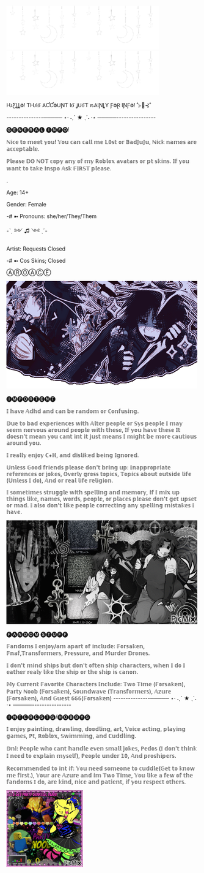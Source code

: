 ## 
![StarLights](Star.gif)![StarLights](Star.gif)![StarLights](Star.gif)![StarLights](Star.gif)

ǶƸȴȴⰙ! ƬǶƖⳜ 𐤠ƇƇⰙꓴƝƬ ƖⳜ ʝꓴⳜƬ 𐒄𐤠ƖƝȴƳ ƑⰙⱤ ƖƝƑⰙ! ˚⊱🪷⊰˚

 ---------------───── ⋆⋅ ˗ˏˋ ★ ˎˊ˗ ⋅⋆ ─────----------------
 
🅖🅔🅝🅔🅡🅐🅛 🅘🅝🅕🅞!  

ℕ𝕚𝕔𝕖 𝕥𝕠 𝕞𝕖𝕖𝕥 𝕪𝕠𝕦! 𝕐𝕠𝕦 𝕔𝕒𝕟 𝕔𝕒𝕝𝕝 𝕞𝕖 𝕃𝟘𝕤𝕥 𝕠𝕣 𝔹𝕒𝕕𝕁𝕦𝕁𝕦, ℕ𝕚𝕔𝕜 𝕟𝕒𝕞𝕖𝕤 𝕒𝕣𝕖 𝕒𝕔𝕔𝕖𝕡𝕥𝕒𝕓𝕝𝕖.

ℙ𝕝𝕖𝕒𝕤𝕖 𝔻𝕆 ℕ𝕆𝕋 𝕔𝕠𝕡𝕪 𝕒𝕟𝕪 𝕠𝕗 𝕞𝕪 ℝ𝕠𝕓𝕝𝕠𝕩 𝕒𝕧𝕒𝕥𝕒𝕣𝕤 𝕠𝕣 𝕡𝕥 𝕤𝕜𝕚𝕟𝕤. 𝕀𝕗 𝕪𝕠𝕦 𝕨𝕒𝕟𝕥 𝕥𝕠 𝕥𝕒𝕜𝕖 𝕚𝕟𝕤𝕡𝕠 𝔸𝕤𝕜 𝔽𝕀ℝ𝕊𝕋 𝕡𝕝𝕖𝕒𝕤𝕖. 

.

Age: 14+

Gender: Female

-# ➼ Pronouns: she/her/They/Them

-ˋˏ ༻ ♫ ༺ ˎˊ-

Artist: Requests Closed 

-# ➼ Cos Skins; Closed

ⒶⓇⓄⒶⒸⒺ

![StarLights](TwoTime1.gif)


🅘🅜🅟🅞🅡🅣🅔🅝🅣 

𝕀 𝕙𝕒𝕧𝕖 𝔸𝕕𝕙𝕕 𝕒𝕟𝕕 𝕔𝕒𝕟 𝕓𝕖 𝕣𝕒𝕟𝕕𝕠𝕞 𝕠𝕣 ℂ𝕠𝕟𝕗𝕦𝕤𝕚𝕟𝕘.  

𝔻𝕦𝕖 𝕥𝕠 𝕓𝕒𝕕 𝕖𝕩𝕡𝕖𝕣𝕚𝕖𝕟𝕔𝕖𝕤 𝕨𝕚𝕥𝕙 𝔸𝕝𝕥𝕖𝕣 𝕡𝕖𝕠𝕡𝕝𝕖 𝕠𝕣 𝕊𝕪𝕤 𝕡𝕖𝕠𝕡𝕝𝕖 𝕀 𝕞𝕒𝕪 𝕤𝕖𝕖𝕞 𝕟𝕖𝕣𝕧𝕠𝕦𝕤 𝕒𝕣𝕠𝕦𝕟𝕕 𝕡𝕖𝕠𝕡𝕝𝕖 𝕨𝕚𝕥𝕙 𝕥𝕙𝕖𝕤𝕖, 𝕀𝕗 𝕪𝕠𝕦 𝕙𝕒𝕧𝕖 𝕥𝕙𝕖𝕤𝕖 𝕀𝕥 𝕕𝕠𝕖𝕤𝕟'𝕥 𝕞𝕖𝕒𝕟 𝕪𝕠𝕦 𝕔𝕒𝕟𝕥 𝕚𝕟𝕥 𝕚𝕥 𝕛𝕦𝕤𝕥 𝕞𝕖𝕒𝕟𝕤 𝕀 𝕞𝕚𝕘𝕙𝕥 𝕓𝕖 𝕞𝕠𝕣𝕖 𝕔𝕒𝕦𝕥𝕚𝕠𝕦𝕤 𝕒𝕣𝕠𝕦𝕟𝕕 𝕪𝕠𝕦.

𝕀 𝕣𝕖𝕒𝕝𝕝𝕪 𝕖𝕟𝕛𝕠𝕪 ℂ+ℍ, 𝕒𝕟𝕕 𝕕𝕚𝕤𝕝𝕚𝕜𝕖𝕕 𝕓𝕖𝕚𝕟𝕘 𝕀𝕘𝕟𝕠𝕣𝕖𝕕.

𝕌𝕟𝕝𝕖𝕤𝕤 𝔾𝕠𝕠𝕕 𝕗𝕣𝕚𝕖𝕟𝕕𝕤 𝕡𝕝𝕖𝕒𝕤𝕖 𝕕𝕠𝕟'𝕥 𝕓𝕣𝕚𝕟𝕘 𝕦𝕡: 𝕀𝕟𝕒𝕡𝕡𝕣𝕠𝕡𝕣𝕚𝕒𝕥𝕖 𝕣𝕖𝕗𝕖𝕣𝕖𝕟𝕔𝕖𝕤 𝕠𝕣 𝕛𝕠𝕜𝕖𝕤, 𝕆𝕧𝕖𝕣𝕝𝕪 𝕘𝕣𝕠𝕤𝕤 𝕥𝕠𝕡𝕚𝕔𝕤, 𝕋𝕠𝕡𝕚𝕔𝕤 𝕒𝕓𝕠𝕦𝕥 𝕠𝕦𝕥𝕤𝕚𝕕𝕖 𝕝𝕚𝕗𝕖 (𝕌𝕟𝕝𝕖𝕤𝕤 𝕀 𝕕𝕠), 𝔸𝕟𝕕 𝕠𝕣 𝕣𝕖𝕒𝕝 𝕝𝕚𝕗𝕖 𝕣𝕖𝕝𝕚𝕘𝕚𝕠𝕟.

𝕀 𝕤𝕠𝕞𝕖𝕥𝕚𝕞𝕖𝕤 𝕤𝕥𝕣𝕦𝕘𝕘𝕝𝕖 𝕨𝕚𝕥𝕙 𝕤𝕡𝕖𝕝𝕝𝕚𝕟𝕘 𝕒𝕟𝕕 𝕞𝕖𝕞𝕠𝕣𝕪, 𝕚𝕗 𝕀 𝕞𝕚𝕩 𝕦𝕡 𝕥𝕙𝕚𝕟𝕘𝕤 𝕝𝕚𝕜𝕖, 𝕟𝕒𝕞𝕖𝕤, 𝕨𝕠𝕣𝕕𝕤, 𝕡𝕖𝕠𝕡𝕝𝕖, 𝕠𝕣 𝕡𝕝𝕒𝕔𝕖𝕤 𝕡𝕝𝕖𝕒𝕤𝕖 𝕕𝕠𝕟'𝕥 𝕘𝕖𝕥 𝕦𝕡𝕤𝕖𝕥 𝕠𝕣 𝕞𝕒𝕕. 𝕀 𝕒𝕝𝕤𝕠 𝕕𝕠𝕟'𝕥 𝕝𝕚𝕜𝕖 𝕡𝕖𝕠𝕡𝕝𝕖 𝕔𝕠𝕣𝕣𝕖𝕔𝕥𝕚𝕟𝕘 𝕒𝕟𝕪 𝕤𝕡𝕖𝕝𝕝𝕚𝕟𝕘 𝕞𝕚𝕤𝕥𝕒𝕜𝕖𝕤 𝕀 𝕙𝕒𝕧𝕖.

![StarLights](TwoTime2.gif)

🅕🅐🅝🅓🅞🅜 🅢🅣🅤🅕🅕

𝔽𝕒𝕟𝕕𝕠𝕞𝕤 𝕀 𝕖𝕟𝕛𝕠𝕪/𝕒𝕞 𝕒𝕡𝕒𝕣𝕥 𝕠𝕗 𝕚𝕟𝕔𝕝𝕦𝕕𝕖: 𝔽𝕠𝕣𝕤𝕒𝕜𝕖𝕟, 𝔽𝕟𝕒𝕗,𝕋𝕣𝕒𝕟𝕤𝕗𝕠𝕣𝕞𝕖𝕣𝕤, ℙ𝕣𝕖𝕤𝕤𝕦𝕣𝕖, 𝕒𝕟𝕕 𝕄𝕦𝕣𝕕𝕖𝕣 𝔻𝕣𝕠𝕟𝕖𝕤.

𝕀 𝕕𝕠𝕟'𝕥 𝕞𝕚𝕟𝕕 𝕤𝕙𝕚𝕡𝕤 𝕓𝕦𝕥 𝕕𝕠𝕟'𝕥 𝕠𝕗𝕥𝕖𝕟 𝕤𝕙𝕚𝕡 𝕔𝕙𝕒𝕣𝕒𝕔𝕥𝕖𝕣𝕤, 𝕨𝕙𝕖𝕟 𝕀 𝕕𝕠 𝕀 𝕖𝕒𝕥𝕙𝕖𝕣 𝕣𝕖𝕒𝕝𝕪 𝕝𝕚𝕜𝕖 𝕥𝕙𝕖 𝕤𝕙𝕚𝕡 𝕠𝕣 𝕥𝕙𝕖 𝕤𝕙𝕚𝕡 𝕚𝕤 𝕔𝕒𝕟𝕠𝕟. 

𝕄𝕪 ℂ𝕦𝕣𝕣𝕖𝕟𝕥 𝔽𝕒𝕧𝕠𝕣𝕚𝕥𝕖 ℂ𝕙𝕒𝕣𝕒𝕔𝕥𝕖𝕣𝕤 𝕀𝕟𝕔𝕝𝕦𝕕𝕖: 𝕋𝕨𝕠 𝕋𝕚𝕞𝕖 (𝔽𝕠𝕣𝕤𝕒𝕜𝕖𝕟), ℙ𝕒𝕣𝕥𝕪 ℕ𝕠𝕠𝕓 (𝔽𝕠𝕣𝕤𝕒𝕜𝕖𝕟), 𝕊𝕠𝕦𝕟𝕕𝕨𝕒𝕧𝕖 (𝕋𝕣𝕒𝕟𝕤𝕗𝕠𝕣𝕞𝕖𝕣𝕤), 𝔸𝕫𝕦𝕣𝕖 (𝔽𝕠𝕣𝕤𝕒𝕜𝕖𝕟),  𝔸𝕟𝕕 𝔾𝕦𝕖𝕤𝕥 𝟞𝟞𝟞(𝔽𝕠𝕣𝕤𝕒𝕜𝕖𝕟)
---------------───── ⋆⋅ ˗ˏˋ ★ ˎˊ˗ ⋅⋆ ─────----------------
 
🅘🅝🅣🅔🅡🅔🅢🅣🅢/🅗🅞🅑🅑🅨🅢 

𝕀 𝕖𝕟𝕛𝕠𝕪 𝕡𝕒𝕚𝕟𝕥𝕚𝕟𝕘, 𝕕𝕣𝕒𝕨𝕝𝕚𝕟𝕘, 𝕕𝕠𝕠𝕕𝕝𝕚𝕟𝕘, 𝕒𝕣𝕥, 𝕍𝕠𝕚𝕔𝕖 𝕒𝕔𝕥𝕚𝕟𝕘, 𝕡𝕝𝕒𝕪𝕚𝕟𝕘 𝕘𝕒𝕞𝕖𝕤, ℙ𝕥, ℝ𝕠𝕓𝕝𝕠𝕩, 𝕊𝕨𝕚𝕞𝕞𝕚𝕟𝕘, 𝕒𝕟𝕕 ℂ𝕦𝕕𝕕𝕝𝕚𝕟𝕘.

𝔻𝕟𝕚: ℙ𝕖𝕠𝕡𝕝𝕖 𝕨𝕙𝕠 𝕔𝕒𝕟𝕥 𝕙𝕒𝕟𝕕𝕝𝕖 𝕖𝕧𝕖𝕟 𝕤𝕞𝕒𝕝𝕝 𝕛𝕠𝕜𝕖𝕤, ℙ𝕖𝕕𝕠𝕤 (𝕀 𝕕𝕠𝕟'𝕥 𝕥𝕙𝕚𝕟𝕜 𝕀 𝕟𝕖𝕖𝕕 𝕥𝕠 𝕖𝕩𝕡𝕝𝕒𝕚𝕟 𝕞𝕪𝕤𝕖𝕝𝕗), ℙ𝕖𝕠𝕡𝕝𝕖 𝕦𝕟𝕕𝕖𝕣 𝟙𝟘, 𝔸𝕟𝕕 𝕡𝕣𝕠𝕤𝕙𝕚𝕡𝕖𝕣𝕤.

ℝ𝕖𝕔𝕠𝕞𝕞𝕖𝕟𝕕𝕖𝕕 𝕥𝕠 𝕚𝕟𝕥 𝕚𝕗: 𝕐𝕠𝕦 𝕟𝕖𝕖𝕕 𝕤𝕠𝕞𝕖𝕠𝕟𝕖 𝕥𝕠 𝕔𝕦𝕕𝕕𝕝𝕖(𝔾𝕖𝕥 𝕥𝕠 𝕜𝕟𝕠𝕨 𝕞𝕖 𝕗𝕚𝕣𝕤𝕥.), 𝕐𝕠𝕦𝕣 𝕒𝕣𝕖 𝔸𝕫𝕦𝕣𝕖 𝕒𝕟𝕕 𝕚𝕞 𝕋𝕨𝕠 𝕋𝕚𝕞𝕖, 𝕐𝕠𝕦 𝕝𝕚𝕜𝕖 𝕒 𝕗𝕖𝕨 𝕠𝕗 𝕥𝕙𝕖 𝕗𝕒𝕟𝕕𝕠𝕞𝕤 𝕀 𝕕𝕠, 𝕒𝕣𝕖 𝕜𝕚𝕟𝕕, 𝕟𝕚𝕔𝕖 𝕒𝕟𝕕 𝕡𝕒𝕥𝕚𝕖𝕟𝕥, 𝕚𝕗 𝕪𝕠𝕦 𝕣𝕖𝕤𝕡𝕖𝕔𝕥 𝕠𝕥𝕙𝕖𝕣𝕤. 

![StarLights](PartyNoob.gif) 
